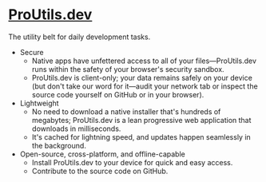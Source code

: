 # [ProUtils.dev](https://proutils.dev)

The utility belt for daily development tasks.

- Secure
  - Native apps have unfettered access to all of your files—ProUtils.dev runs within the safety of your browser's security sandbox.
  - ProUtils.dev is client-only; your data remains safely on your device (but don't take our word for it—audit your network tab or inspect the source code yourself on GitHub or in your browser).
- Lightweight
  - No need to download a native installer that's hundreds of megabytes; ProUtils.dev is a lean progressive web application that downloads in milliseconds.
  - It's cached for lightning speed, and updates happen seamlessly in the background.
- Open-source, cross-platform, and offline-capable
  - Install ProUtils.dev to your device for quick and easy access.
  - Contribute to the source code on GitHub.
